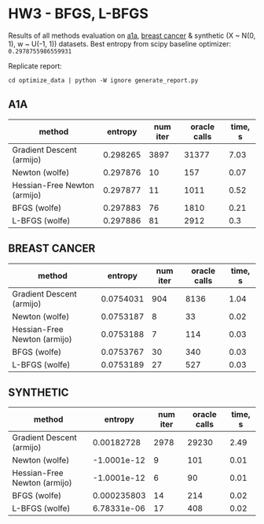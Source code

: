 # HW3 - BFGS, L-BFGS

Results of all methods evaluation on [a1a](https://www.csie.ntu.edu.tw/~cjlin/libsvmtools/datasets/binary.html), [breast cancer](https://www.csie.ntu.edu.tw/~cjlin/libsvmtools/datasets/binary.html) & synthetic (X ~ N(0, 1), w ~ U(-1, 1)) datasets.
Best entropy from scipy baseline optimizer: `0.2978755986559931`

Replicate report:
```
cd optimize_data | python -W ignore generate_report.py
```

## A1A 
| method                       |   entropy |   num iter |   oracle calls |   time, s |
|------------------------------|-----------|------------|----------------|-----------|
| Gradient Descent (armijo)    |  0.298265 |       3897 |          31377 |      7.03 |
| Newton (wolfe)               |  0.297876 |         10 |            157 |      0.07 |
| Hessian-Free Newton (armijo) |  0.297877 |         11 |           1011 |      0.52 |
| BFGS (wolfe)                 |  0.297883 |         76 |           1810 |      0.21 |
| L-BFGS (wolfe)               |  0.297886 |         81 |           2912 |      0.3  |


## BREAST CANCER
| method                       |   entropy |   num iter |   oracle calls |   time, s |
|------------------------------|-----------|------------|----------------|-----------|
| Gradient Descent (armijo)    | 0.0754031 |        904 |           8136 |      1.04 |
| Newton (wolfe)               | 0.0753187 |          8 |             33 |      0.02 |
| Hessian-Free Newton (armijo) | 0.0753188 |          7 |            114 |      0.03 |
| BFGS (wolfe)                 | 0.0753767 |         30 |            340 |      0.03 |
| L-BFGS (wolfe)               | 0.0753189 |         27 |            527 |      0.03 |


## SYNTHETIC
| method                       |      entropy |   num iter |   oracle calls |   time, s |
|------------------------------|--------------|------------|----------------|-----------|
| Gradient Descent (armijo)    |  0.00182728  |       2978 |          29230 |      2.49 |
| Newton (wolfe)               | -1.0001e-12  |          9 |            101 |      0.01 |
| Hessian-Free Newton (armijo) | -1.0001e-12  |          6 |             90 |      0.01 |
| BFGS (wolfe)                 |  0.000235803 |         14 |            214 |      0.02 |
| L-BFGS (wolfe)               |  6.78331e-06 |         17 |            408 |      0.02 |